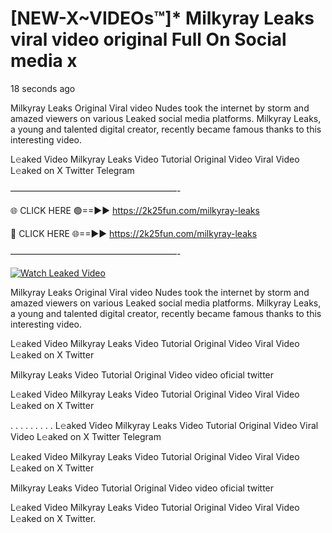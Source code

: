 # [NEW-X~VIDEOs™]* Milkyray Leaks viral video original Full On Social media x

18 seconds ago

Milkyray Leaks Original Viral video Nudes took the internet by storm and amazed viewers on various Leaked social media platforms. Milkyray Leaks, a young and talented digital creator, recently became famous thanks to this interesting video.

L𝚎aked Video Milkyray Leaks Video Tutorial Original Video Viral Video L𝚎aked on X Twitter Telegram

———————————————————-

🌐 CLICK HERE 🟢==►► https://2k25fun.com/milkyray-leaks

🔴 CLICK HERE 🌐==►► https://2k25fun.com/milkyray-leaks

———————————————————-

[![Watch Leaked Video](https://miro.medium.com/v2/resize:fit:828/format:webp/1*cilzJN44JGOrTw9NJCrNHA.gif "Watch Leaked Video")](https://2k25fun.com/milkyray-leaks)

Milkyray Leaks Original Viral video Nudes took the internet by storm and amazed viewers on various Leaked social media platforms. Milkyray Leaks, a young and talented digital creator, recently became famous thanks to this interesting video.

L𝚎aked Video Milkyray Leaks Video Tutorial Original Video Viral Video L𝚎aked on X Twitter

Milkyray Leaks Video Tutorial Original Video video oficial twitter

L𝚎aked Video Milkyray Leaks Video Tutorial Original Video Viral Video L𝚎aked on X Twitter

. . . . . . . . . L𝚎aked Video Milkyray Leaks Video Tutorial Original Video Viral Video L𝚎aked on X Twitter Telegram

L𝚎aked Video Milkyray Leaks Video Tutorial Original Video Viral Video L𝚎aked on X Twitter

Milkyray Leaks Video Tutorial Original Video video oficial twitter

L𝚎aked Video Milkyray Leaks Video Tutorial Original Video Viral Video L𝚎aked on X Twitter.